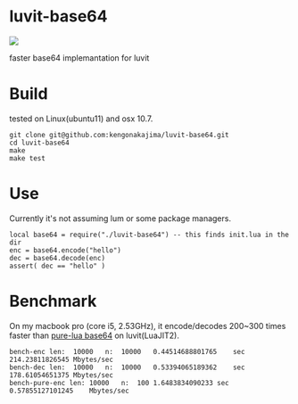 luvit-base64
============
<a href="http://travis-ci.org/kengonakajima/luvit-base64"><img src="https://secure.travis-ci.org/kengonakajima/luvit-base64.png"></a>


faster base64 implemantation for luvit

Build
====
tested on Linux(ubuntu11) and osx 10.7.


    git clone git@github.com:kengonakajima/luvit-base64.git
    cd luvit-base64
    make
    make test


Use
====
Currently it's not assuming lum or some package managers.

    local base64 = require("./luvit-base64") -- this finds init.lua in the dir
    enc = base64.encode("hello")
    dec = base64.decode(enc)
    assert( dec == "hello" )
    

    
Benchmark
====
On my macbook pro (core i5, 2.53GHz), it encode/decodes 200~300 times faster than
[pure-lua base64](https://github.com/luvit/luvit/wiki/Snippets) on luvit(LuaJIT2).

    bench-enc len:	10000	n:	10000	0.44514688801765	sec	214.23811826545	Mbytes/sec
    bench-dec len:	10000	n:	10000	0.53394065189362	sec	178.61054651375	Mbytes/sec
    bench-pure-enc len:	10000	n:	100	1.6483834090233	sec	0.57855127101245	Mbytes/sec

    